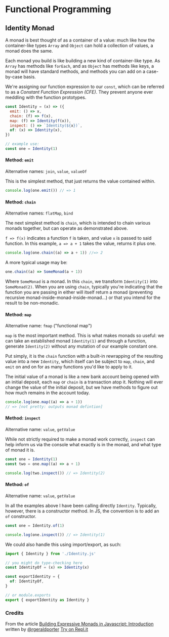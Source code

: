# Functional Programming

## Identity Monad

A monad is best thought of as a container of a value: much like how the container-like types `Array` and `Object` can hold a collection of values, a monad does the same.

Each monad you build is like building a new kind of container-like type. As `Array` has methods like `forEach`, and as `Object` has methods like keys, a monad will have standard methods, and methods you can add on a case-by-case basis.

We're assigning our function expression to our `const`, which can be referred to as a _Constant Function Expression (CFE)_. They prevent anyone ever meddling with the function prototypes.

```js
const Identity = (x) => ({
  emit: () => x,
  chain: (f) => f(x),
  map: (f) => Identity(f(x)),
  inspect: () => `Identity(${x})`,
  of: (x) => Identity(x),
})

// example use:
const one = Identity(1)
```

#### Method: `emit`

Alternative names: `join`, `value`, `valueOf`

This is the simplest method, that just returns the value contained within.

```js
console.log(one.emit()) // => 1
```

#### Method: `chain`

Alternative names: `flatMap`, `bind`

The next simplest method is `chain`, which is intended to chain various monads together, but can operate as demonstrated above.

`f => f(x)` indicates a function `f` is taken, and value `x` is passed to said function. In this example, `a => a + 1` takes the value, returns it plus one.

```js
console.log(one.chain((a) => a + 1)) //=> 2
```

A more typical usage may be:

```js
one.chain((a) => SomeMonad(a + 1))
```

Where `SomeMonad` is a monad. In this `chain`, we transform `Identity(1)` into `SomeMonad(2)`. When you are using `chain`, typically you're indicating that the function you are passing in either will itself return a monad (preventing recursive monad-inside-monad-inside-monad...) or that you intend for the result to be non-monadic.

#### Method: `map`

Alternative name: `fmap` ("functional map")

`map` is the most important method. This is what makes monads so useful: we can take an established monad `Identity(1)` and through a function, generate `Identity(2)` without any mutation of our example constant one.

Put simply, it is the `chain` function with a built-in rewrapping of the resulting value into a new `Identity`, which itself can be subject to `map`, `chain`, and `emit` on and on for as many functions you'd like to apply to it.

The initial value of a monad is like a new bank account being opened with an initial deposit, each `map` or `chain` is a transaction atop it. Nothing will ever change the value of the initial deposit, but we have methods to figure out how much remains in the account today.

```js
console.log(one.map((a) => a + 1))
// => [not pretty: outputs monad defintion]
```

#### Method: `inspect`

Alternative name: `value`, `getValue`

While not strictly required to make a monad work correctly, `inspect` can help inform us via the console what exactly is in the monad, and what type of monad it is.

```js
const one = Identity(1)
const two = one.map((a) => a + 1)

console.log(two.inspect()) // => Identity(2)
```

#### Method: `of`

Alternative name: `value`, `getValue`

In all the examples above I have been calling directly `Identity`. Typically, however, there is a constructor method. In JS, the convention is to add an `of` constructor.

```js
const one = Identity.of(1)

console.log(one.inspect()) // => Identity(1)
```

We could also handle this using import/export, as such:

```js
import { Identity } from './Identity.js'

// you might do type-checking here
const IdentityOf = (x) => Identity(x)

const exportIdentity = {
  of: IdentityOf,
}

// or module.exports
export { exportIdentity as Identity }
```

### Credits

From the article [Building Expressive Monads in Javascript: Introduction](https://dev.to/rgeraldporter/building-expressive-monads-in-javascript-introduction-23b) written by [@rgeraldporter](https://github.com/rgeraldporter)
[Try on Repl.it](https://replit.com/@rgeraldporter/Identity-Monad-Example)
